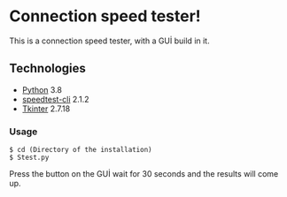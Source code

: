 # Connection speed tester!
This is a connection speed tester, with a GUİ build in it.
## Technologies
* [Python](https://www.python.org/) 3.8
* [speedtest-cli](https://pypi.org/project/speedtest-cli/) 2.1.2
* [Tkinter](https://docs.python.org/3/library/tkinter.html) 2.7.18
### Usage

```
$ cd (Directory of the installation)
$ Stest.py
```
Press the button on the GUİ wait for 30 seconds and the results will come up.
